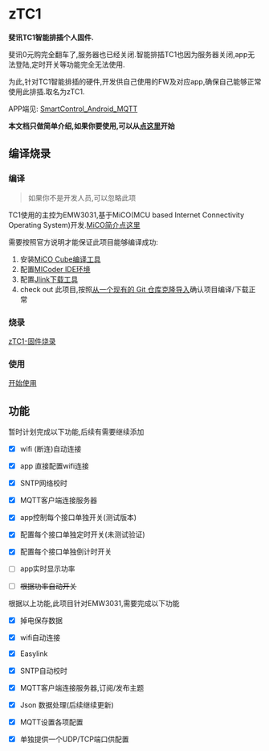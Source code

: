 # zTC1
**斐讯TC1智能排插个人固件.**

斐讯0元购完全翻车了,服务器也已经关闭.智能排插TC1也因为服务器关闭,app无法登陆,定时开关等功能完全无法使用.

为此,针对TC1智能排插的硬件,开发供自己使用的FW及对应app,确保自己能够正常使用此排插.取名为zTC1.



APP端见: [SmartControl_Android_MQTT](https://github.com/a2633063/SmartControl_Android_MQTT)



**本文档只做简单介绍,如果你要使用,可以从[点这里](https://github.com/a2633063/zTC1/wiki)开始**




## 编译烧录

### 编译

> 如果你不是开发人员,可以忽略此项

TC1使用的主控为EMW3031,基于MiCO(MCU based Internet Connectivity Operating System)开发.[MiCO简介点这里](http://developer.mxchip.com/handbooks/101)

需要按照官方说明才能保证此项目能够编译成功:

1. 安装[MiCO Cube编译工具](http://developer.mxchip.com/handbooks/102)
2. 配置[MICoder IDE环境](http://developer.mxchip.com/handbooks/105)
3. 配置[Jlink下载工具](http://developer.mxchip.com/handbooks/103)
4. check out 此项目,按照[从一个现有的 Git 仓库克隆导入](http://developer.mxchip.com/handbooks/102#从一个现有的-git-仓库克隆导入)确认项目编译/下载正常

### 烧录

[zTC1-固件烧录](https://github.com/a2633063/zTC1/wiki/zTC1-固件烧录)



### 使用

[开始使用](https://github.com/a2633063/zTC1/wiki/开始使用)

## 功能

暂时计划完成以下功能,后续有需要继续添加

- [x] wifi (断连)自动连接

- [x] app 直接配置wifi连接

- [x] SNTP网络校时
- [x] MQTT客户端连接服务器
- [x] app控制每个接口单独开关(测试版本)
- [x] 配置每个接口单独定时开关(未测试验证)
- [x] 配置每个接口单独倒计时开关
- [ ] app实时显示功率
- [ ] ~~根据功率自动开关~~



根据以上功能,此项目针对EMW3031,需要完成以下功能


- [x] 掉电保存数据

- [x] wifi自动连接

- [x] Easylink

- [x] SNTP自动校时

- [x] MQTT客户端连接服务器,订阅/发布主题

- [x] Json 数据处理(后续继续更新)

- [x] MQTT设置各项配置

- [x] 单独提供一个UDP/TCP端口供配置

  
